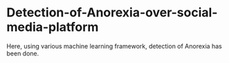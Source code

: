 # Detection-of-Anorexia-over-social-media-platform
Here, using various machine learning framework, detection of Anorexia has been done. 
